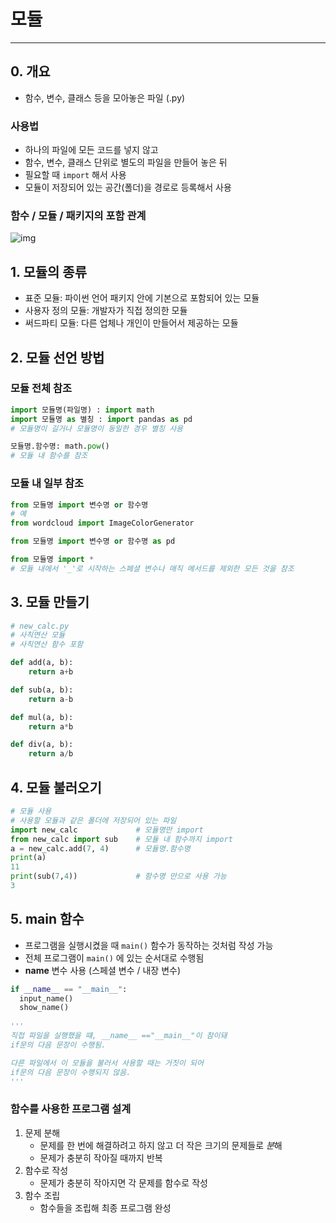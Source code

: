 # 모듈

---

 ## 0. 개요

- 함수, 변수, 클래스 등을 모아놓은 파일 (.py)

### 사용법

- 하나의 파일에 모든 코드를 넣지 않고
- 함수, 변수, 클래스 단위로 별도의 파일을 만들어 놓은 뒤
- 필요할 때 `import` 해서 사용
- 모듈이 저장되어 있는 공간(폴더)을 경로로 등록해서 사용

### 함수 / 모듈 / 패키지의 포함 관계

![img](https://t1.daumcdn.net/cfile/tistory/9976BC4E5C6B98863E)

## 1. 모듈의 종류

- 표준 모듈: 파이썬 언어 패키지 안에 기본으로 포함되어 있는 모듈
- 사용자 정의 모듈: 개발자가 직접 정의한 모듈
- 써드파티 모듈: 다른 업체나 개인이 만들어서 제공하는 모듈

## 2.  모듈 선언 방법

### 모듈 전체 참조

```python
import 모듈명(파일명) : import math
import 모듈명 as 별칭 : import pandas as pd
# 모듈명이 길거나 모듈명이 동일한 경우 별칭 사용

모듈명.함수명: math.pow()
# 모듈 내 함수를 참조
```

### 모듈 내 일부 참조

```python
from 모듈명 import 변수명 or 함수명
# 예
from wordcloud import ImageColorGenerator

from 모듈명 import 변수명 or 함수명 as pd

from 모듈명 import *
# 모듈 내에서 '_'로 시작하는 스페셜 변수나 매직 메서드를 제외한 모든 것을 참조
```

## 3. 모듈 만들기

```python
# new_calc.py
# 사칙연산 모듈
# 사칙연산 함수 포함

def add(a, b):
    return a+b

def sub(a, b):
    return a-b

def mul(a, b):
    return a*b

def div(a, b):
    return a/b
```

## 4. 모듈 불러오기

```python
# 모듈 사용
# 사용할 모듈과 같은 폴더에 저장되어 있는 파일
import new_calc             # 모듈명만 import
from new_calc import sub    # 모듈 내 함수까지 import
a = new_calc.add(7, 4)      # 모듈명.함수명
print(a)
11
print(sub(7,4))             # 함수명 만으로 사용 가능
3
```

## 5. __main__ 함수

- 프로그램을 실행시켰을 때 `main()` 함수가 동작하는 것처럼 작성 가능
- 전체 프로그램이 `main()` 에 있는 순서대로 수행됨
- __name__ 변수 사용 (스페셜 변수 / 내장 변수)

```python
if __name__ == "__main__":
  input_name()
  show_name()
  
'''
직접 파일을 실행했을 떄, __name__ =="__main__"이 참이돼
if문의 다음 문장이 수행됨.

다른 파일에서 이 모듈을 불러서 사용할 때는 거짓이 되어
if문의 다음 문장이 수행되지 않음.
'''
```

### 함수를 사용한 프로그램 설계

1. 문제 분해
   - 문제를 한 번에 해결하려고 하지 않고 더 작은 크기의 문제들로 *분*해
   - 문제가 충분히 작아질 때까지 반복
2. 함수로 작성
   - 문제가 충분히 작아지면 각 문제를 함수로 작성
3. 함수 조립
   - 함수들을 조립해 최종 프로그램 완성
